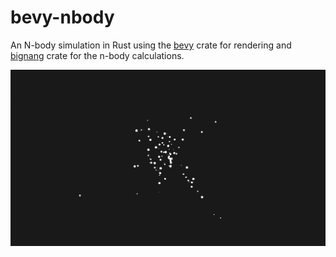 # bevy-nbody

An N-body simulation in Rust using the [bevy](https://bevyengine.org) crate for rendering and [bignang](https://docs.rs/bigbang/0.0.9/bigbang/) crate for the n-body calculations.

![screenshot](assets/nbody.png)